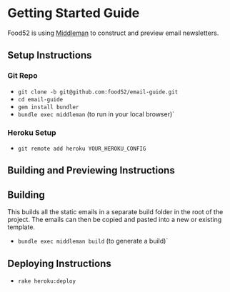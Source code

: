 # Getting Started Guide

Food52 is using [Middleman](http://middlemanapp.com/getting-started/) to construct and preview email newsletters.

## Setup Instructions

### Git Repo
* `git clone -b git@github.com:food52/email-guide.git`
* `cd email-guide`
* `gem install bundler`
* `bundle exec middleman` (to run in your local browser)`

### Heroku Setup
* `git remote add heroku YOUR_HEROKU_CONFIG`

## Building and Previewing Instructions

## Building
This builds all the static emails in a separate build folder in the root of the project. The emails can then be copied and pasted into a new or existing template.
* `bundle exec middleman build` (to generate a build)`

## Deploying Instructions
* `rake heroku:deploy`
